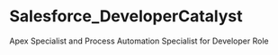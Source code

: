 # Salesforce_DeveloperCatalyst
Apex Specialist and Process Automation Specialist for Developer Role
